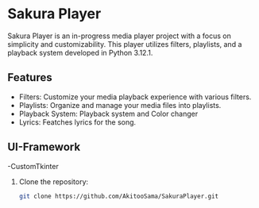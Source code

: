 # Sakura Player

Sakura Player is an in-progress media player project with a focus on simplicity and customizability. This player utilizes filters, playlists, and a playback system developed in Python 3.12.1.

## Features

- Filters: Customize your media playback experience with various filters.
- Playlists: Organize and manage your media files into playlists.
- Playback System: Playback system and Color changer
- Lyrics: Featches lyrics for the song.

## UI-Framework

-CustomTkinter

1. Clone the repository:
   ```bash
   git clone https://github.com/AkitooSama/SakuraPlayer.git
